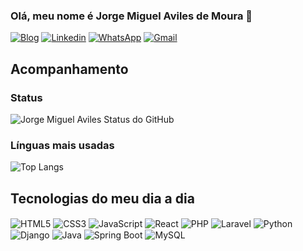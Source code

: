 ### Olá, meu nome é Jorge Miguel Aviles de Moura 👋

[![Blog](https://img.shields.io/badge/website-000000?style=for-the-badge&logo=About.me&logoColor=white)]()
[![Linkedin](https://img.shields.io/badge/LinkedIn-0077B5?style=for-the-badge&logo=linkedin&logoColor=white)]()
[![WhatsApp](https://img.shields.io/badge/WhatsApp-25D366?style=for-the-badge&logo=whatsapp&logoColor=white)]()
[![Gmail](https://img.shields.io/badge/Gmail-D14836?style=for-the-badge&logo=gmail&logoColor=white)]()

## Acompanhamento

### Status
![Jorge Miguel Aviles Status do GitHub](https://github-readme-stats.vercel.app/api?username=Jorgemiguelaviles&show_icons=true&theme=radical)

### Línguas mais usadas
![Top Langs](https://github-readme-stats.vercel.app/api/top-langs/?username=Jorgemiguelaviles&hide_progress=true)

## Tecnologias do meu dia a dia
<div style='display: inline_block'>
    <img align='center' alt='HTML5' src='https://img.shields.io/badge/HTML5-E34F26?style=for-the-badge&logo=html5&logoColor=white'>
    <img align='center' alt='CSS3' src='https://img.shields.io/badge/CSS-239120?&style=for-the-badge&logo=css3&logoColor=white'>
    <img align='center' alt='JavaScript' src='https://img.shields.io/badge/JavaScript-F7DF1E?style=for-the-badge&logo=javascript&logoColor=black'>
    <img align='center' alt='React' src='https://img.shields.io/badge/React-20232A?style=for-the-badge&logo=react&logoColor=61DAFB'>
    <img align='center' alt='PHP' src='https://img.shields.io/badge/PHP-777BB4?style=for-the-badge&logo=php&logoColor=white'>
    <img align='center' alt='Laravel' src='https://img.shields.io/badge/Laravel-FF2D20?style=for-the-badge&logo=laravel&logoColor=white'>
    <img align='center' alt='Python' src='https://img.shields.io/badge/Python-3776AB?style=for-the-badge&logo=python&logoColor=white'>
    <img align='center' alt='Django' src='https://img.shields.io/badge/Django-092E20?style=for-the-badge&logo=django&logoColor=white'>
    <img align='center' alt='Java' src='https://img.shields.io/badge/Java-ED8B00?style=for-the-badge&logo=openjdk&logoColor=white'>
    <img align='center' alt='Spring Boot' src='https://img.shields.io/badge/Spring-6DB33F?style=for-the-badge&logo=spring&logoColor=white'>
    <img align='center' alt='MySQL' src='https://img.shields.io/badge/MySQL-00000F?style=for-the-badge&logo=mysql&logoColor=white'>
</div>
